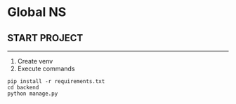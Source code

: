 # Global NS

## START PROJECT 

---
1. Create venv
2. Execute commands
```commandline
pip install -r requirements.txt
cd backend 
python manage.py 
```